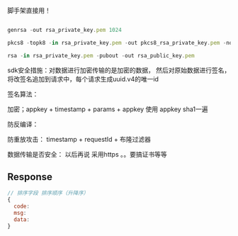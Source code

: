 脚手架直接用！

```javascript

genrsa -out rsa_private_key.pem 1024

pkcs8 -topk8 -in rsa_private_key.pem -out pkcs8_rsa_private_key.pem -nocrypt

rsa -in rsa_private_key.pem -pubout -out rsa_public_key.pem

```

sdk安全措施：对数据进行加密传输的是加密的数据， 然后对原始数据进行签名，将改签名追加到请求中，每个请求生成uuid.v4的唯一id

<!-- 允许自定义签名算法 -->


签名算法：

加密；appkey + timestamp + params + appkey 使用 appkey sha1一遍

防反编译：

防重放攻击： timestamp + requestId + 布隆过滤器

数据传输是否安全： 以后再说 采用https 。。要搞证书等等

## Response

```javascript
// 排序字段 排序顺序（升降序）
{
  code:
  msg:
  data:
}
```
